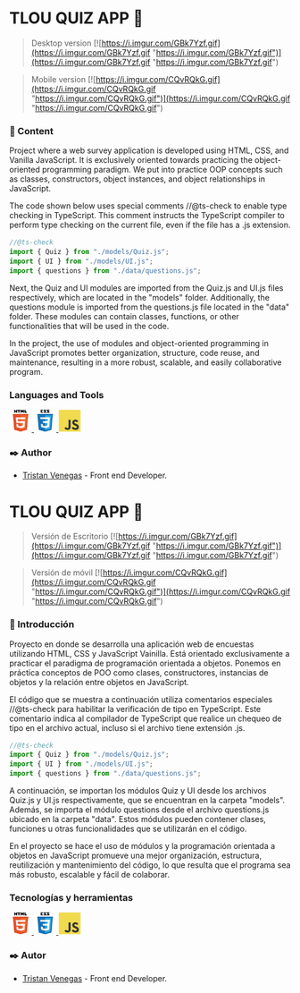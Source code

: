 # TLOU QUIZ APP 📃
> Desktop version
[![https://i.imgur.com/GBk7Yzf.gif](https://i.imgur.com/GBk7Yzf.gif "https://i.imgur.com/GBk7Yzf.gif")](https://i.imgur.com/GBk7Yzf.gif "https://i.imgur.com/GBk7Yzf.gif")


> Mobile version
[![https://i.imgur.com/CQvRQkG.gif](https://i.imgur.com/CQvRQkG.gif "https://i.imgur.com/CQvRQkG.gif")](https://i.imgur.com/CQvRQkG.gif "https://i.imgur.com/CQvRQkG.gif")

### 📄 Content
Project where a web survey application is developed using HTML, CSS, and Vanilla JavaScript. It is exclusively oriented towards practicing the object-oriented programming paradigm. We put into practice OOP concepts such as classes, constructors, object instances, and object relationships in JavaScript.

The code shown below uses special comments //@ts-check to enable type checking in TypeScript. This comment instructs the TypeScript compiler to perform type checking on the current file, even if the file has a .js extension. 

```javascript
//@ts-check
import { Quiz } from "./models/Quiz.js";
import { UI } from "./models/UI.js";
import { questions } from "./data/questions.js";
```
Next, the Quiz and UI modules are imported from the Quiz.js and UI.js files respectively, which are located in the "models" folder. Additionally, the questions module is imported from the questions.js file located in the "data" folder. These modules can contain classes, functions, or other functionalities that will be used in the code.

In the project, the use of modules and object-oriented programming in JavaScript promotes better organization, structure, code reuse, and maintenance, resulting in a more robust, scalable, and easily collaborative program.

<h3 align="left">Languages and Tools</h3>
<p align="left"> <a href="https://www.w3.org/html/" target="_blank"> <img src="https://raw.githubusercontent.com/devicons/devicon/master/icons/html5/html5-original-wordmark.svg" alt="html5" width="40" height="40"/> </a> <a href="https://www.w3schools.com/css/" target="_blank"> <img src="https://raw.githubusercontent.com/devicons/devicon/master/icons/css3/css3-original-wordmark.svg" alt="css3" width="40" height="40"/> </a><a href="https://developer.mozilla.org/en-US/docs/Web/JavaScript" target="_blank"> <img src="https://raw.githubusercontent.com/devicons/devicon/master/icons/javascript/javascript-original.svg" alt="javascript" width="40" height="40"/> </a> </p>

### ✒️  Author
- [Tristan Venegas](https://github.com/TG-VA "Tristan Venegas") - Front end Developer.

# TLOU QUIZ APP 📃
> Versión de Escritorio
[![https://i.imgur.com/GBk7Yzf.gif](https://i.imgur.com/GBk7Yzf.gif "https://i.imgur.com/GBk7Yzf.gif")](https://i.imgur.com/GBk7Yzf.gif "https://i.imgur.com/GBk7Yzf.gif")

> Versión de móvil 
[![https://i.imgur.com/CQvRQkG.gif](https://i.imgur.com/CQvRQkG.gif "https://i.imgur.com/CQvRQkG.gif")](https://i.imgur.com/CQvRQkG.gif "https://i.imgur.com/CQvRQkG.gif")

### 📄 Introducción
Proyecto en donde se desarrolla una aplicación web de encuestas utilizando HTML, CSS y JavaScript Vainilla. Está orientado exclusivamente a practicar el paradigma de programación orientada a objetos. Ponemos en práctica conceptos de POO como clases, constructores, instancias de objetos y la relación entre objetos en JavaScript.

El código que se muestra a continuación utiliza comentarios especiales //@ts-check para habilitar la verificación de tipo en TypeScript. Este comentario indica al compilador de TypeScript que realice un chequeo de tipo en el archivo actual, incluso si el archivo tiene extensión .js.

```javascript
//@ts-check
import { Quiz } from "./models/Quiz.js";
import { UI } from "./models/UI.js";
import { questions } from "./data/questions.js";
```

A continuación, se importan los módulos Quiz y UI desde los archivos Quiz.js y UI.js respectivamente, que se encuentran en la carpeta "models". Además, se importa el módulo questions desde el archivo questions.js ubicado en la carpeta "data". Estos módulos pueden contener clases, funciones u otras funcionalidades que se utilizarán en el código.

En el proyecto se hace  el uso de módulos y la programación orientada a objetos en JavaScript promueve una mejor organización, estructura, reutilización y mantenimiento del código, lo que resulta que el programa sea más robusto, escalable y fácil de colaborar.

<h3 align="left">Tecnologías y herramientas</h3>
<p align="left"> <a href="https://www.w3.org/html/" target="_blank"> <img src="https://raw.githubusercontent.com/devicons/devicon/master/icons/html5/html5-original-wordmark.svg" alt="html5" width="40" height="40"/> </a> <a href="https://www.w3schools.com/css/" target="_blank"> <img src="https://raw.githubusercontent.com/devicons/devicon/master/icons/css3/css3-original-wordmark.svg" alt="css3" width="40" height="40"/> </a> <a href="https://developer.mozilla.org/en-US/docs/Web/JavaScript" target="_blank"> <img src="https://raw.githubusercontent.com/devicons/devicon/master/icons/javascript/javascript-original.svg" alt="javascript" width="40" height="40"/> </a> </p>



### ✒️  Autor
- [Tristan Venegas](https://github.com/TG-VA "Tristan Venegas") - Front end Developer.